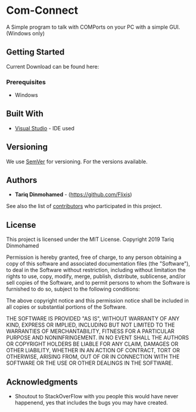 # Com-Connect

A Simple program to talk with COMPorts on your PC with a simple GUI.
(Windows only)

## Getting Started

Current Download can be found here:

### Prerequisites
- Windows

## Built With

* [Visual Studio](https://visualstudio.microsoft.com/) - IDE used

## Versioning

We use [SemVer](http://semver.org/) for versioning. For the versions available.

## Authors

* **Tariq Dinmohamed** - (https://github.com/Flixis)

See also the list of [contributors](https://github.com/Flixis/Com-Connect/contributors) who participated in this project.

## License

This project is licensed under the MIT License.
Copyright 2019 Tariq Dinmohamed

Permission is hereby granted, free of charge, to any person obtaining a copy of this software and associated documentation files (the "Software"), to deal in the Software without restriction, including without limitation the rights to use, copy, modify, merge, publish, distribute, sublicense, and/or sell copies of the Software, and to permit persons to whom the Software is furnished to do so, subject to the following conditions:

The above copyright notice and this permission notice shall be included in all copies or substantial portions of the Software.

THE SOFTWARE IS PROVIDED "AS IS", WITHOUT WARRANTY OF ANY KIND, EXPRESS OR IMPLIED, INCLUDING BUT NOT LIMITED TO THE WARRANTIES OF MERCHANTABILITY, FITNESS FOR A PARTICULAR PURPOSE AND NONINFRINGEMENT. IN NO EVENT SHALL THE AUTHORS OR COPYRIGHT HOLDERS BE LIABLE FOR ANY CLAIM, DAMAGES OR OTHER LIABILITY, WHETHER IN AN ACTION OF CONTRACT, TORT OR OTHERWISE, ARISING FROM, OUT OF OR IN CONNECTION WITH THE SOFTWARE OR THE USE OR OTHER DEALINGS IN THE SOFTWARE.

## Acknowledgments

* Shoutout to StackOverFlow with you people this would have never happenend, yes that includes the bugs you may have created.


